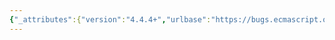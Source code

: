 ```yaml
---
{"_attributes":{"version":"4.4.4+","urlbase":"https://bugs.ecmascript.org/","maintainer":"dherman@mozilla.com"},"bug":{"bug_id":3303,"creation_ts":"2014-10-29 00:59:00 -0700","short_desc":"Missing hyperlinks for TemplateStrings","delta_ts":"2015-02-13 18:15:23 -0800","product":"Draft for 6th Edition","component":"editorial issue","version":"Rev 28: October 14, 2014 Draft","rep_platform":"All","op_sys":"All","bug_status":"RESOLVED","resolution":"WONTFIX","priority":"Normal","bug_severity":"minor","everconfirmed":true,"reporter":{"uid":"lhansen","name":"Lars T Hansen"},"assigned_to":{"uid":"allen","name":"Allen Wirfs-Brock"},"long_desc":[{"commentid":10545,"comment_count":0,"who":{"uid":"lhansen","name":"Lars T Hansen"},"bug_when":"2014-10-29 00:59:58 -0700","thetext":"Within 12.2.8.2.2 (GetTemplateCallSite) there are two references to the TemplateStrings semantics.  They could usefully be hyperlinked even if the references follow the definition by not more than a couple of (paper) pages; in the hyperlinked version such relationships are not clear."},{"commentid":10797,"comment_count":1,"who":{"uid":"allen","name":"Allen Wirfs-Brock"},"bug_when":"2014-12-05 12:41:31 -0800","thetext":"It's not clear to me which references you are talking about. Are you talking about Note 2? \n\nThere is already a hyper-linked reference to tagged template evaluation in Note 2."},{"commentid":11038,"comment_count":2,"who":{"uid":"lhansen","name":"Lars T Hansen"},"bug_when":"2014-12-15 11:33:25 -0800","thetext":"I think I was talking about steps 1 and 6, which reference the TemplateStrings algorithm earlier in the spec."},{"commentid":12618,"comment_count":3,"who":{"uid":"allen","name":"Allen Wirfs-Brock"},"bug_when":"2015-02-13 18:15:23 -0800","thetext":"(In reply to Lars T Hansen from comment #2)\n> I think I was talking about steps 1 and 6, which reference the\n> TemplateStrings algorithm earlier in the spec.\n\nWe aren't terribly consistent, but we do make these sorts of references all over the place, and usually only provide explicit x-references if the target is far away or otherwise \"special\". \n\nclosing as I don't see any particularly reason to treat this one specially."}]}}
---
```

